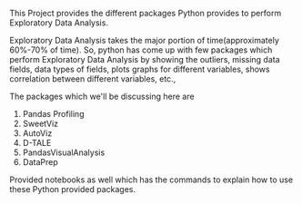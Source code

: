 This Project provides the different packages Python provides to perform Exploratory Data Analysis.

Exploratory Data Analysis takes the major portion of time(approximately 60%-70% of time). So, python has come up with few packages which perform Exploratory Data Analysis
by showing the outliers, missing data fields, data types of fields, plots graphs for different variables, shows correlation between different variables, etc.,

The packages which we'll be discussing here are 
  1. Pandas Profiling
  2. SweetViz
  3. AutoViz
  4. D-TALE
  5. PandasVisualAnalysis
  6. DataPrep
 
 
 Provided notebooks as well which has the commands to explain how to use these Python provided packages.
